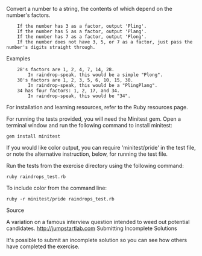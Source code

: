 

Convert a number to a string, the contents of which depend on the number's factors.

```
    If the number has 3 as a factor, output 'Pling'.
    If the number has 5 as a factor, output 'Plang'.
    If the number has 7 as a factor, output 'Plong'.
    If the number does not have 3, 5, or 7 as a factor, just pass the number's digits straight through.
```

Examples

```
    28's factors are 1, 2, 4, 7, 14, 28.
        In raindrop-speak, this would be a simple "Plong".
    30's factors are 1, 2, 3, 5, 6, 10, 15, 30.
        In raindrop-speak, this would be a "PlingPlang".
    34 has four factors: 1, 2, 17, and 34.
        In raindrop-speak, this would be "34".
```

For installation and learning resources, refer to the Ruby resources page.

For running the tests provided, you will need the Minitest gem. Open a terminal window and run the following command to install minitest:

```
gem install minitest
```

If you would like color output, you can require 'minitest/pride' in the test file, or note the alternative instruction, below, for running the test file.

Run the tests from the exercise directory using the following command:

```
ruby raindrops_test.rb
```

To include color from the command line:

```
ruby -r minitest/pride raindrops_test.rb
```
Source

A variation on a famous interview question intended to weed out potential candidates. http://jumpstartlab.com
Submitting Incomplete Solutions

It's possible to submit an incomplete solution so you can see how others have completed the exercise.
